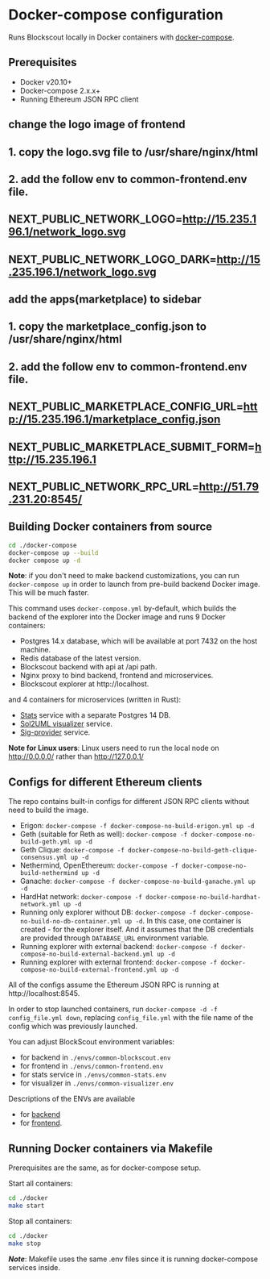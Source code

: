 # Docker-compose configuration

Runs Blockscout locally in Docker containers with [docker-compose](https://github.com/docker/compose).

## Prerequisites

- Docker v20.10+
- Docker-compose 2.x.x+
- Running Ethereum JSON RPC client

## change the logo image of frontend
## 1. copy the logo.svg file to /usr/share/nginx/html
## 2. add the follow env to common-frontend.env file.
## 	NEXT_PUBLIC_NETWORK_LOGO=http://15.235.196.1/network_logo.svg
## 	NEXT_PUBLIC_NETWORK_LOGO_DARK=http://15.235.196.1/network_logo.svg

## add the apps(marketplace) to sidebar
## 1. copy the marketplace_config.json to /usr/share/nginx/html
## 2. add the follow env to common-frontend.env file.
## 	NEXT_PUBLIC_MARKETPLACE_CONFIG_URL=http://15.235.196.1/marketplace_config.json
## 	NEXT_PUBLIC_MARKETPLACE_SUBMIT_FORM=http://15.235.196.1
## 	NEXT_PUBLIC_NETWORK_RPC_URL=http://51.79.231.20:8545/


## Building Docker containers from source

```bash
cd ./docker-compose
docker-compose up --build
docker compose up -d
```

**Note**: if you don't need to make backend customizations, you can run `docker-compose up` in order to launch from pre-build backend Docker image. This will be much faster.

This command uses `docker-compose.yml` by-default, which builds the backend of the explorer into the Docker image and runs 9 Docker containers:

- Postgres 14.x database, which will be available at port 7432 on the host machine.
- Redis database of the latest version.
- Blockscout backend with api at /api path.
- Nginx proxy to bind backend, frontend and microservices.
- Blockscout explorer at http://localhost.

and 4 containers for microservices (written in Rust):

- [Stats](https://github.com/blockscout/blockscout-rs/tree/main/stats) service with a separate Postgres 14 DB.
- [Sol2UML visualizer](https://github.com/blockscout/blockscout-rs/tree/main/visualizer) service.
- [Sig-provider](https://github.com/blockscout/blockscout-rs/tree/main/sig-provider) service.

**Note for Linux users**: Linux users need to run the local node on http://0.0.0.0/ rather than http://127.0.0.1/

## Configs for different Ethereum clients

The repo contains built-in configs for different JSON RPC clients without need to build the image.

- Erigon: `docker-compose -f docker-compose-no-build-erigon.yml up -d`
- Geth (suitable for Reth as well): `docker-compose -f docker-compose-no-build-geth.yml up -d`
- Geth Clique: `docker-compose -f docker-compose-no-build-geth-clique-consensus.yml up -d`
- Nethermind, OpenEthereum: `docker-compose -f docker-compose-no-build-nethermind up -d`
- Ganache: `docker-compose -f docker-compose-no-build-ganache.yml up -d`
- HardHat network: `docker-compose -f docker-compose-no-build-hardhat-network.yml up -d`
- Running only explorer without DB: `docker-compose -f docker-compose-no-build-no-db-container.yml up -d`. In this case, one container is created - for the explorer itself. And it assumes that the DB credentials are provided through `DATABASE_URL` environment variable.
- Running explorer with external backend: `docker-compose -f docker-compose-no-build-external-backend.yml up -d`
- Running explorer with external frontend: `docker-compose -f docker-compose-no-build-external-frontend.yml up -d`

All of the configs assume the Ethereum JSON RPC is running at http://localhost:8545.

In order to stop launched containers, run `docker-compose -d -f config_file.yml down`, replacing `config_file.yml` with the file name of the config which was previously launched.

You can adjust BlockScout environment variables:

- for backend in `./envs/common-blockscout.env`
- for frontend in `./envs/common-frontend.env`
- for stats service in `./envs/common-stats.env`
- for visualizer in `./envs/common-visualizer.env`

Descriptions of the ENVs are available

- for [backend](https://docs.blockscout.com/for-developers/information-and-settings/env-variables)
- for [frontend](https://github.com/blockscout/frontend/blob/main/docs/ENVS.md).

## Running Docker containers via Makefile

Prerequisites are the same, as for docker-compose setup.

Start all containers:

```bash
cd ./docker
make start
```

Stop all containers:

```bash
cd ./docker
make stop
```

***Note***: Makefile uses the same .env files since it is running docker-compose services inside.
